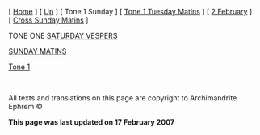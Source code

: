 \[ [Home](index.md) \] \[ [Up](annotated_translations.md) \] \[ Tone 1 Sunday \] \[ [Tone 1 Tuesday Matins](tone_1_tuesday_matins.md) \] \[ [2 February](2_february1.md) \] \[ [Cross Sunday Matins](Cross%20Sunday%20Matins.md) \]

TONE ONE
[SATURDAY VESPERS](SatEveComNotes.pdf)

[SUNDAY MATINS](Sun01mc%20notes.pdf)

[Tone 1](tone_1.md)
 

 

All texts and translations on this page are copyright to
Archimandrite Ephrem ©

**This page was last updated on 17 February 2007**
